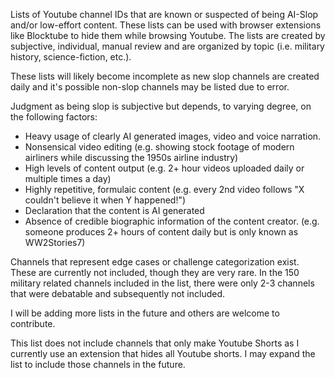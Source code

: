 Lists of Youtube channel IDs that are known or suspected of being AI-Slop and/or low-effort content. These lists can be used with browser extensions like Blocktube to hide them while browsing Youtube. The lists are created by subjective, individual, manual review and are organized by topic (i.e. military history, science-fiction, etc.).

These lists will likely become incomplete as new slop channels are created daily and it's possible non-slop channels may be listed due to error.

Judgment as being slop is subjective but depends, to varying degree, on the following factors:
* Heavy usage of clearly AI generated images, video and voice narration.
* Nonsensical video editing (e.g. showing stock footage of modern airliners while discussing the 1950s airline industry)
* High levels of content output (e.g. 2+ hour videos uploaded daily or multiple times a day)
* Highly repetitive, formulaic content (e.g. every 2nd video follows "X couldn't believe it when Y happened!")
* Declaration that the content is AI generated
* Absence of credible biographic information of the content creator. (e.g. someone produces 2+ hours of content daily but is only known as WW2Stories7)

Channels that represent edge cases or challenge categorization exist. These are currently not included, though they are very rare. In the 150 military related channels included in the list, there were only 2-3 channels that were debatable and subsequently not included.  

I will be adding more lists in the future and others are welcome to contribute.

This list does not include channels that only make Youtube Shorts as I currently use an extension that hides all Youtube shorts. I may expand the list to include those channels in the future.
